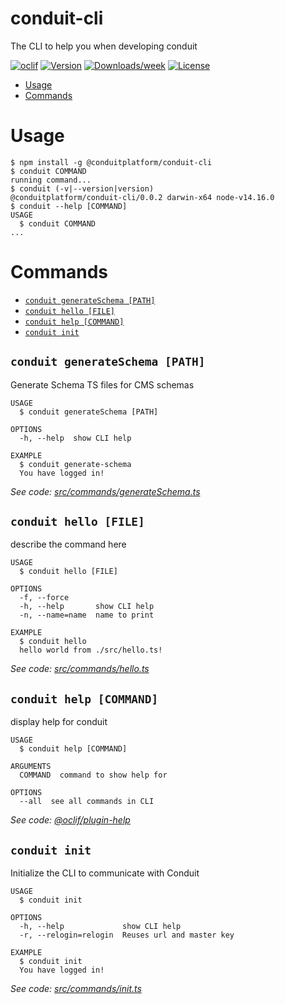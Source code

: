 conduit-cli
===========

The CLI to help you when developing conduit

[![oclif](https://img.shields.io/badge/cli-oclif-brightgreen.svg)](https://oclif.io)
[![Version](https://img.shields.io/npm/v/conduit-cli.svg)](https://npmjs.org/package/conduit-cli)
[![Downloads/week](https://img.shields.io/npm/dw/conduit-cli.svg)](https://npmjs.org/package/conduit-cli)
[![License](https://img.shields.io/npm/l/conduit-cli.svg)](https://github.com/quintessential-sft/conduit/blob/master/package.json)

<!-- toc -->
* [Usage](#usage)
* [Commands](#commands)
<!-- tocstop -->
# Usage
<!-- usage -->
```sh-session
$ npm install -g @conduitplatform/conduit-cli
$ conduit COMMAND
running command...
$ conduit (-v|--version|version)
@conduitplatform/conduit-cli/0.0.2 darwin-x64 node-v14.16.0
$ conduit --help [COMMAND]
USAGE
  $ conduit COMMAND
...
```
<!-- usagestop -->
# Commands
<!-- commands -->
* [`conduit generateSchema [PATH]`](#conduit-generateschema-path)
* [`conduit hello [FILE]`](#conduit-hello-file)
* [`conduit help [COMMAND]`](#conduit-help-command)
* [`conduit init`](#conduit-init)

## `conduit generateSchema [PATH]`

Generate Schema TS files for CMS schemas

```
USAGE
  $ conduit generateSchema [PATH]

OPTIONS
  -h, --help  show CLI help

EXAMPLE
  $ conduit generate-schema
  You have logged in!
```

_See code: [src/commands/generateSchema.ts](https://github.com/Quintessential-SFT/conduit/blob/v0.0.2/src/commands/generateSchema.ts)_

## `conduit hello [FILE]`

describe the command here

```
USAGE
  $ conduit hello [FILE]

OPTIONS
  -f, --force
  -h, --help       show CLI help
  -n, --name=name  name to print

EXAMPLE
  $ conduit hello
  hello world from ./src/hello.ts!
```

_See code: [src/commands/hello.ts](https://github.com/Quintessential-SFT/conduit/blob/v0.0.2/src/commands/hello.ts)_

## `conduit help [COMMAND]`

display help for conduit

```
USAGE
  $ conduit help [COMMAND]

ARGUMENTS
  COMMAND  command to show help for

OPTIONS
  --all  see all commands in CLI
```

_See code: [@oclif/plugin-help](https://github.com/oclif/plugin-help/blob/v3.2.3/src/commands/help.ts)_

## `conduit init`

Initialize the CLI to communicate with Conduit

```
USAGE
  $ conduit init

OPTIONS
  -h, --help             show CLI help
  -r, --relogin=relogin  Reuses url and master key

EXAMPLE
  $ conduit init
  You have logged in!
```

_See code: [src/commands/init.ts](https://github.com/Quintessential-SFT/conduit/blob/v0.0.2/src/commands/init.ts)_
<!-- commandsstop -->
